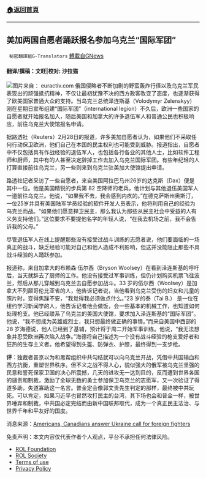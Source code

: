 ###  [:house:返回首頁](https://github.com/ourhimalayas/txt)
---


## 美加两国自愿者踊跃报名参加乌克兰“国际军团”
` 秘密翻譯組G-Translators` [轉載自GNews](https://gnews.org/zh-hans/2091114/)

#### 翻译/撰稿：文旺|校对: 沙拉猫
![](https://assets.gnews.org/wp-content/uploads/2022/03/Screenshot-2022-03-01-181627.png)图片来自： euractiv.com
俄国侵略者不断加剧的野蛮轰炸行径以及乌克兰军民表现出的顽强抵抗精神，不仅让最初犹豫不决的西方政客改变了态度，也逐渐获得了欧美国家普通大众的支持。当乌克兰总统泽连斯基（Volodymyr Zelenskyy）刚在星期日宣布组建“国际军团”（international legion）不久后，欧洲一些国家的自愿者就开始报名加入，随后美国和加拿大的许多退伍军人和普通公民也积极响应，前往乌克兰大使馆报名申请。

据路透社（Reuters）2月28日的报道，许多美加自愿者认为，如果他们不采取任何行动保卫欧洲，他们自己在本国的民主权利也可能受到威胁。报道指出，自愿者中不仅包括具有作战经验的退伍军人，也包括各行各业的其他人士，比如软件工程师和厨师，其中有的人甚至决定辞掉工作去加入乌克兰国际军团。有些年纪轻的人打算直接前往乌克兰，另一些则来到乌克兰驻美加大使馆提出申请。

路透社记者采访了一些自愿者，来自美国阿拉巴马州26岁的达克斯（Dax）便是其中一位。他是美国精锐的步兵第 82 空降师的老兵，他计划与其他退伍美国军人一道前往乌克兰。他说，“如果我不去，我会感到内疚的。”在德克萨斯州奥斯汀，一位25岁并具有美国陆军学员经验的软件开发人员表示，他将利用自己的经验为乌克兰而战。“如果他们愿意捍卫民主，那么我认为那些从民主社会中受益的人有义务支持他们。”这位要求不要提他名字的年轻人说，“在我去机场之前，我不会告诉我的父母。”

尽管退伍军人在线上提醒那些没有接受过战斗训练的志愿者说，他们要面临的一场真正的战斗，缺乏经验可能对自己和他人造成不利影响，但这并没能阻止那些不具战斗经验的人踊跃参加。

报道称，来自加拿大的布赖森·伍尔西（Bryson Woolsey）在看到泽连斯基的呼吁后，当天就辞去了厨师的工作。他没有接受过军事训练，但仍计划购买机票飞往波兰，然后从那儿穿越到乌克兰去自愿参加战斗。33 岁的伍尔西（Woolsey）是加拿大不列颠哥伦比亚省的人，他告诉记者说，当他看到乌克兰受伤的妇女和儿童的照片时，变得焦躁不安，“我觉得我必须做点什么。”23 岁的泰（Tai B.） 是一位在纽约学习新闻学的人，他告诉记者他会做饭，会一些基本的机械工作，也知道如何处理枪支。他已经联系了乌克兰的美国大使馆，要求加入泽连斯基的“国际军团”。他说，“我不想成为英雄或烈士，我只想最终做正确的事情。”而来自美国中西部的 28 岁海德说，他人已经到了基辅，预计将于周二开始军事训练。他说，“我无法想象并忍受欧洲再次陷入战争。”海德将自己描述为一个没有战斗经验的枪支爱好者和狂热的生存主义者。他希望得到头盔、防弹衣、护膝，最终得到一支步枪。

**评**：独裁者普京以为和黑帮组织中共勾结就可以向乌克兰开战，凭借中共国输血和西方抗衡，重塑世界秩序。但不义之战不得人心，貌似强大的俄军被乌克兰坚强的民意和誓死保家卫国的决心所震撼，几天的进攻无一达到目的，反而遭到世界各国的谴责和制裁，激励了全球无数的勇士参加保卫乌克兰的志愿军，又一次验证了得道多助，失道寡助这一名言。普金定会像郭文贵先生判定的那样，最终被中共玩死。可以肯定，如果习近平也冒然攻打民主的台湾，其下场也会和普金一样，被世界唾弃和制裁，中共国必定完结而由新中国联邦取代，成为一个真正民主法治、与世界千年和平友好的国度。

消息来源：[Americans, Canadians answer Ukraine call for foreign fighters](https://www.reuters.com/world/americans-canadians-answer-ukraine-call-foreign-fighters-2022-03-01/)

 

免责声明：本文内容仅代表作者个人观点，平台不承担任何法律风险。

- [ROL Foundation](https://rolfoundation.org/)
- [ROL Society](https://rolsociety.org/)
- [Terms of use](https://gnews.org/terms-of-use-3/)
- [Privacy Policy](https://gnews.org/privacy-policy/)
